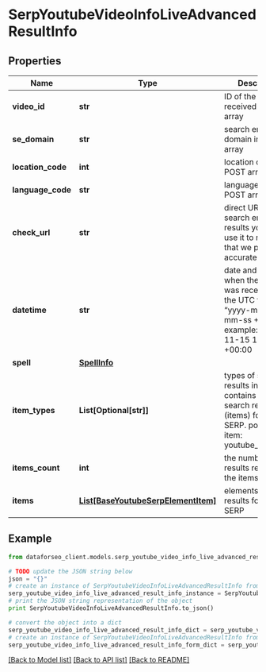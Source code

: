 # SerpYoutubeVideoInfoLiveAdvancedResultInfo


## Properties

Name | Type | Description | Notes
------------ | ------------- | ------------- | -------------
**video_id** | **str** | ID of the video received in a POST array | [optional] 
**se_domain** | **str** | search engine domain in a POST array | [optional] 
**location_code** | **int** | location code in a POST array | [optional] 
**language_code** | **str** | language code in a POST array | [optional] 
**check_url** | **str** | direct URL to search engine results you can use it to make sure that we provided accurate results | [optional] 
**datetime** | **str** | date and time when the result was received in the UTC format: “yyyy-mm-dd hh-mm-ss +00:00” example: 2019-11-15 12:57:46 +00:00 | [optional] 
**spell** | [**SpellInfo**](SpellInfo.md) |  | [optional] 
**item_types** | **List[Optional[str]]** | types of search results in SERP contains types of search results (items) found in SERP. possible item: youtube_video_info | [optional] 
**items_count** | **int** | the number of results returned in the items array | [optional] 
**items** | [**List[BaseYoutubeSerpElementItem]**](BaseYoutubeSerpElementItem.md) | elements of search results found in SERP | [optional] 

## Example

```python
from dataforseo_client.models.serp_youtube_video_info_live_advanced_result_info import SerpYoutubeVideoInfoLiveAdvancedResultInfo

# TODO update the JSON string below
json = "{}"
# create an instance of SerpYoutubeVideoInfoLiveAdvancedResultInfo from a JSON string
serp_youtube_video_info_live_advanced_result_info_instance = SerpYoutubeVideoInfoLiveAdvancedResultInfo.from_json(json)
# print the JSON string representation of the object
print SerpYoutubeVideoInfoLiveAdvancedResultInfo.to_json()

# convert the object into a dict
serp_youtube_video_info_live_advanced_result_info_dict = serp_youtube_video_info_live_advanced_result_info_instance.to_dict()
# create an instance of SerpYoutubeVideoInfoLiveAdvancedResultInfo from a dict
serp_youtube_video_info_live_advanced_result_info_form_dict = serp_youtube_video_info_live_advanced_result_info.from_dict(serp_youtube_video_info_live_advanced_result_info_dict)
```
[[Back to Model list]](../README.md#documentation-for-models) [[Back to API list]](../README.md#documentation-for-api-endpoints) [[Back to README]](../README.md)


